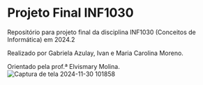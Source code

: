 # Projeto Final INF1030
Repositório para projeto final da disciplina INF1030 (Conceitos de Informática) em 2024.2

Realizado por Gabriela Azulay, Ivan e Maria Carolina Moreno.

Orientado pela prof.ª Elvismary Molina.
![Captura de tela 2024-11-30 101858](https://github.com/user-attachments/assets/480fdde4-c52b-4f0c-aa84-53194e02e267)
